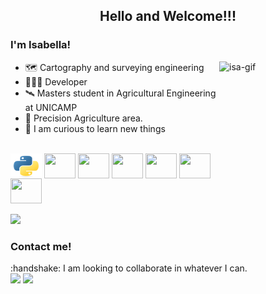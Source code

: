 <h2 align="center"> Hello and Welcome!!! </h2>
<h3> I'm Isabella! </h3> 

<div>
  <img align="right" alt="isa-gif" height="170" width="170" 
src="https://c.tenor.com/jp9GJ56oYB8AAAAd/diegodrawsart-women-and-girls-in-science.gif">
</div>

- :world_map: Cartography and surveying engineering
- 👨🏻‍💻 Developer
- :artificial_satellite: Masters student in Agricultural Engineering at UNICAMP
- :ear_of_rice: Precision Agriculture area.
- :eyes: I am curious to learn new things

<div style="display: inline_block"><br>
  <img align="center" height="40" width="50" src="https://raw.githubusercontent.com/devicons/devicon/master/icons/python/python-original.svg">
  <img align="center" height="40" width="50"
src="https://cdn.jsdelivr.net/gh/devicons/devicon/icons/java/java-original.svg"/> 
  <img align="center" height="40" width="50" 
src="https://upload.wikimedia.org/wikipedia/commons/9/91/QGIS_logo_new.svg">
 <img align="center" height="40" width="50" 
src="https://cdn.jsdelivr.net/gh/devicons/devicon/icons/spring/spring-original-wordmark.svg" />
 <img align="center" height="40" width="50" 
src="https://cdn.jsdelivr.net/gh/devicons/devicon/icons/html5/html5-original-wordmark.svg" />
 <img align="center"  height="40" width="50" 
src="https://cdn.jsdelivr.net/gh/devicons/devicon/icons/css3/css3-original-wordmark.svg" />
 <img align="center"  height="40" width="50" 
src="https://cdn.jsdelivr.net/gh/devicons/devicon/icons/mysql/mysql-original-wordmark.svg" />       
<div>
  
<br>
  
</div>  
<img height="140em" src="https://github-readme-stats.vercel.app/api/top-langs/?username=isaacunha&layout=compact&langs_count=7&theme=radical"/>
</div>

  <h3> Contact me! </h3>
:handshake: I am looking to collaborate in whatever I can.
  
 <br>
  
<div> 
<a align="center" href = "isabella.adcunha@gmail.com"><img src="https://img.shields.io/badge/Gmail-D14836?style=for-the-badge&logo=gmail&logoColor=white" target="_blank"></a>
<a align="center" href="https://www.linkedin.com/in/isabella-alves-da-cunha-a110011b9/" target="_blank"><img src="https://img.shields.io/badge/-LinkedIn-%230077B5?style=for-the-badge&logo=linkedin&logoColor=white" target="_blank"></a> 
</div>
